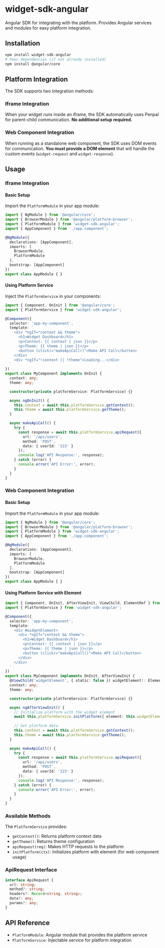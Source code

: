 # widget-sdk-angular

Angular SDK for integrating with the platform. Provides Angular services and modules for easy platform integration.

## Installation

```bash
npm install widget-sdk-angular
# Peer dependencies (if not already installed)
npm install @angular/core
```

## Platform Integration

The SDK supports two integration methods:

### Iframe Integration
When your widget runs inside an iframe, the SDK automatically uses Penpal for parent-child communication. **No additional setup required.**

### Web Component Integration
When running as a standalone web component, the SDK uses DOM events for communication. **You must provide a DOM element** that will handle the custom events (`widget-request` and `widget-response`).

## Usage

### Iframe Integration

#### Basic Setup

Import the `PlatformModule` in your app module:

```typescript
import { NgModule } from '@angular/core';
import { BrowserModule } from '@angular/platform-browser';
import { PlatformModule } from 'widget-sdk-angular';
import { AppComponent } from './app.component';

@NgModule({
  declarations: [AppComponent],
  imports: [
    BrowserModule,
    PlatformModule
  ],
  bootstrap: [AppComponent]
})
export class AppModule { }
```

#### Using Platform Service

Inject the `PlatformService` in your components:

```typescript
import { Component, OnInit } from '@angular/core';
import { PlatformService } from 'widget-sdk-angular';

@Component({
  selector: 'app-my-component',
  template: `
    <div *ngIf="context && theme">
      <h1>Widget Dashboard</h1>
      <p>Context: {{ context | json }}</p>
      <p>Theme: {{ theme | json }}</p>
      <button (click)="makeApiCall()">Make API Call</button>
    </div>
    <div *ngIf="!context || !theme">Loading...</div>
  `
})
export class MyComponent implements OnInit {
  context: any;
  theme: any;

  constructor(private platformService: PlatformService) {}

  async ngOnInit() {
    this.context = await this.platformService.getContext();
    this.theme = await this.platformService.getTheme();
  }

  async makeApiCall() {
    try {
      const response = await this.platformService.apiRequest({
        url: '/api/users',
        method: 'POST',
        data: { userId: '123' }
      });
      console.log('API Response:', response);
    } catch (error) {
      console.error('API Error:', error);
    }
  }
}
```

### Web Component Integration

#### Basic Setup

Import the `PlatformModule` in your app module:

```typescript
import { NgModule } from '@angular/core';
import { BrowserModule } from '@angular/platform-browser';
import { PlatformModule } from 'widget-sdk-angular';
import { AppComponent } from './app.component';

@NgModule({
  declarations: [AppComponent],
  imports: [
    BrowserModule,
    PlatformModule
  ],
  bootstrap: [AppComponent]
})
export class AppModule { }
```

#### Using Platform Service with Element

```typescript
import { Component, OnInit, AfterViewInit, ViewChild, ElementRef } from '@angular/core';
import { PlatformService } from 'widget-sdk-angular';

@Component({
  selector: 'app-my-component',
  template: `
    <div #widgetElement>
      <div *ngIf="context && theme">
        <h1>Widget Dashboard</h1>
        <p>Context: {{ context | json }}</p>
        <p>Theme: {{ theme | json }}</p>
        <button (click)="makeApiCall()">Make API Call</button>
      </div>
    </div>
  `
})
export class MyComponent implements OnInit, AfterViewInit {
  @ViewChild('widgetElement', { static: false }) widgetElement!: ElementRef;
  context: any;
  theme: any;

  constructor(private platformService: PlatformService) {}

  async ngAfterViewInit() {
    // Initialize platform with the widget element
    await this.platformService.initPlatform({ element: this.widgetElement.nativeElement });
    
    // Get platform data
    this.context = await this.platformService.getContext();
    this.theme = await this.platformService.getTheme();
  }

  async makeApiCall() {
    try {
      const response = await this.platformService.apiRequest({
        url: '/api/users',
        method: 'POST',
        data: { userId: '123' }
      });
      console.log('API Response:', response);
    } catch (error) {
      console.error('API Error:', error);
    }
  }
}
```

### Available Methods

The `PlatformService` provides:

- `getContext()`: Returns platform context data
- `getTheme()`: Returns theme configuration
- `apiRequest(req)`: Makes HTTP requests to the platform
- `initPlatform(ctx)`: Initializes platform with element (for web component usage)

### ApiRequest Interface

```typescript
interface ApiRequest {
  url: string;
  method?: string;
  headers?: Record<string, string>;
  data?: any;
  params?: any;
}
```

## API Reference

- `PlatformModule`: Angular module that provides the platform service
- `PlatformService`: Injectable service for platform integration 